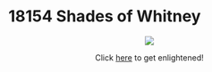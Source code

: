 # 18154 Shades of Whitney

<p align="center">
<img src="https://pbs.twimg.com/media/B9Vo4u3CEAA7GA8.jpg:large"/>

</p>
<p align="center">
Click <a href="https://jimmyadg.github.io/18154_shades_of_whitney/index.html">here</a> to get enlightened!
</p>
